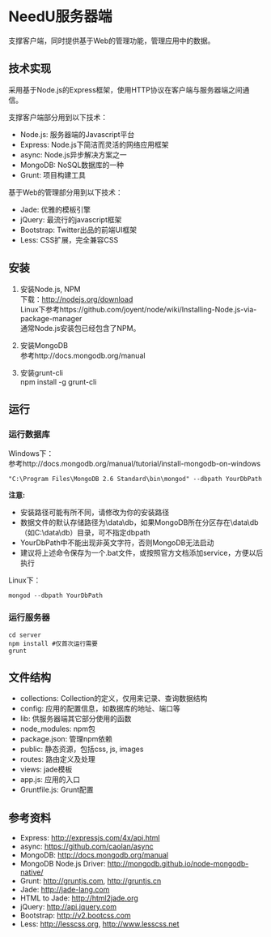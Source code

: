 # NeedU服务器端

支撑客户端，同时提供基于Web的管理功能，管理应用中的数据。

## 技术实现

采用基于Node.js的Express框架，使用HTTP协议在客户端与服务器端之间通信。

支撑客户端部分用到以下技术：

- Node.js: 服务器端的Javascript平台
- Express: Node.js下简洁而灵活的网络应用框架
- async: Node.js异步解决方案之一
- MongoDB: NoSQL数据库的一种
- Grunt: 项目构建工具

基于Web的管理部分用到以下技术：

- Jade: 优雅的模板引擎
- jQuery: 最流行的javascript框架
- Bootstrap: Twitter出品的前端UI框架
- Less: CSS扩展，完全兼容CSS

## 安装

1. 安装Node.js, NPM  
   下载：http://nodejs.org/download  
   Linux下参考https://github.com/joyent/node/wiki/Installing-Node.js-via-package-manager  
   通常Node.js安装包已经包含了NPM。
   
2. 安装MongoDB  
   参考http://docs.mongodb.org/manual
   
3. 安装grunt-cli  
   npm install -g grunt-cli

## 运行

### 运行数据库

Windows下：  
参考http://docs.mongodb.org/manual/tutorial/install-mongodb-on-windows
```
"C:\Program Files\MongoDB 2.6 Standard\bin\mongod" --dbpath YourDbPath
```
__注意:__
- 安装路径可能有所不同，请修改为你的安装路径
- 数据文件的默认存储路径为\data\db，如果MongoDB所在分区存在\data\db（如C:\data\db）目录，可不指定dbpath
- YourDbPath中不能出现非英文字符，否则MongoDB无法启动
- 建议将上述命令保存为一个.bat文件，或按照官方文档添加service，方便以后执行

Linux下：
```
mongod --dbpath YourDbPath
```


### 运行服务器
```
cd server
npm install #仅首次运行需要
grunt
```

## 文件结构

- collections: Collection的定义，仅用来记录、查询数据结构
- config: 应用的配置信息，如数据库的地址、端口等
- lib: 供服务器端其它部分使用的函数
- node_modules: npm包
- package.json: 管理npm依赖
- public: 静态资源，包括css, js, images
- routes: 路由定义及处理
- views: jade模板
- app.js: 应用的入口
- Gruntfile.js: Grunt配置

## 参考资料

* Express: http://expressjs.com/4x/api.html
* async: https://github.com/caolan/async
* MongoDB: http://docs.mongodb.org/manual
* MongoDB Node.js Driver: http://mongodb.github.io/node-mongodb-native/
* Grunt: http://gruntjs.com, http://gruntjs.cn
* Jade: http://jade-lang.com
* HTML to Jade: http://html2jade.org
* jQuery: http://api.jquery.com
* Bootstrap: http://v2.bootcss.com
* Less: http://lesscss.org, http://www.lesscss.net
